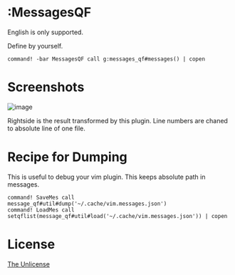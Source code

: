 # :MessagesQF

English is only supported.

Define by yourself.

```vim
command! -bar MessagesQF call g:messages_qf#messages() | copen
```

# Screenshots

![image](https://user-images.githubusercontent.com/29811106/74102721-86a84980-4b89-11ea-996e-1d84a79c47b8.png)

Rightside is the result transformed by this plugin. Line numbers are chaned to absolute line of one file.


# Recipe for Dumping

This is useful to debug your vim plugin. This keeps absolute path in messages.

```vim
command! SaveMes call message_qf#util#dump('~/.cache/vim.messages.json')
command! LoadMes call setqflist(message_qf#util#load('~/.cache/vim.messages.json')) | copen
```

# License

[The Unlicense](https://unlicense.org)


